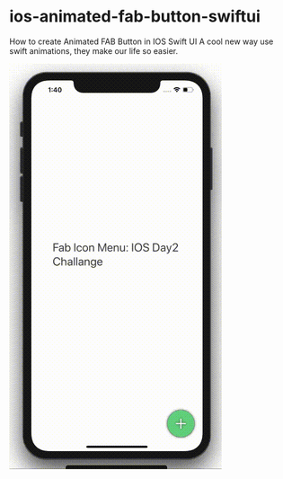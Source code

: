 # ios-animated-fab-button-swiftui
How to create Animated FAB Button in IOS Swift UI 
A cool new way use swift animations, they make our life so easier.

![](https://github.com/sunydepalpur/ios-animated-fab-button-swiftui/blob/master/FabIconMenu.gif)
